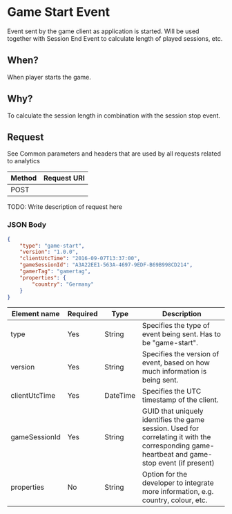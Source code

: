 # Game Start Event

Event sent by the game client as application is started. Will be used together with Session End Event to calculate length of played sessions, etc.

## When?
When player starts the game.

## Why?
To calculate the session length in combination with the session stop event. 

## Request

See Common parameters and headers that are used by all requests related to analytics

Method  | Request URI
------- | -----------
POST    | <event hub url>

TODO: Write description of request here

### JSON Body
```json
{
    "type": "game-start",
    "version": "1.0.0",
    "clientUtcTime": "2016-09-07T13:37:00",
    "gameSessionId": "A3A22EE1-563A-4697-9EDF-B69B998CD214",
    "gamerTag": "gamertag",
    "properties": {
        "country": "Germany"
    }
}

```

Element name       | Required | Type   | Description
------------------ | -------- | ------ | -----------
type              | Yes      | String | Specifies the type of event being sent. Has to be "game-start".
version            | Yes      | String | Specifies the version of event, based on how much information is being sent.
clientUtcTime      | Yes      | DateTime | Specifies the UTC timestamp of the client.
gameSessionId      | Yes      | String | GUID that uniquely identifies the game session. Used for correlating it with the corresponding game-heartbeat and game-stop event (if present)
properties         | No       | String | Option for the developer to integrate more information, e.g. country, colour, etc.